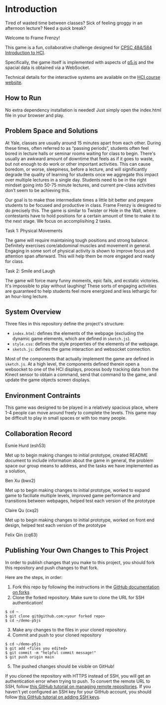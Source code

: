 # Introduction

Tired of wasted time between classes? 
Sick of feeling groggy in an afternoon lecture? 
Need a quick break?

Welcome to Frame Frenzy!

This game is a fun, collaborative challenge designed for [CPSC 484/584 Introduction to HCI](https://cpsc484-584-hci.gitlab.io/s23/project).

Specifically, the game itself is implemented with aspects of [p5.js](https://p5js.org/) and the spacial data is obtained via a WebSocket.

Technical details for the interactive systems are available on the [HCI course website](https://cpsc484-584-hci.gitlab.io/s23/display_tutorial).

## How to Run

No extra dependency installation is needed! Just simply open the index.html file in your browser and play.

## Problem Space and Solutions

At Yale, classes are usually around 15 minutes apart from each other. During these times, often referred to as “passing periods”, students often feel bored in lecture halls or seminar rooms waiting for class to begin. There's usually an awkward amount of downtime that feels as if it goes to waste, but not enough to do work or other important activities. This can cause boredom, or worse, sleepiness, before a lecture, and will significantly degrade the quality of learning for students once we aggregate this impact over multiple lectures in a single day. Students need to be in the right mindset going into 50-75 minute lectures, and current pre-class activities don’t seem to be achieving this.

Our goal is to make thse intermediate times a little bit better and prepare students to be focused and productive in class. Frame Frenzy is designed to do precisely this. The game is similar to Twister or Hole in the Wall, where contestants have to hold positions for a certain amount of time to make it to the next stage. We focus on accomplisihing 2 tasks.

Task 1: Physical Movements

The game will require maintaining tough positions and strong balance. Definitely exercises core/abdominal muscles and movement in general. Engaging in some sort of physical activity is shown to improve focus and attention span afterward. This will help them be more engaged and ready for class.

Task 2: Smile and Laugh

The game will force many funny moments, epic fails, and ecstatic victories. It's impossible to play without laughing! These sorts of engaging activities are guaranteed to help students feel more energized and less lethargic for an hour-long lecture.

## System Overview

Three files in this repository define the project's structure:

+ `index.html`: defines the elements of the webpage (excluding the dynamic game elements, which are defined in `sketch.js`).
+ `style.css`: defines the style properties of the elements of the webpage.
+ `sketch.js`: defines the game interaction and websocket connection.

Most of the components that actually implement the game are defined in `sketch.js`.
At a high level, the components defined therein open a websocket to one of the HCI displays, process body tracking data from the Kinect sensor to obtain a command, send that command to the game, and update the game objects screen displays.

## Environment Contraints

This game was designed to be played in a relatively spacious place, where 1-4 people can move around freely to complete the levels. This game may be difficult to play in small spaces or with too many people. 

## Collaboration Record

Esmie Hurd (esh53)

Met up to begin making changes to initial prototype, created README document to include information about the game in general, the problem space our group means to address, and the tasks we have implemented as a solution,

Ben Xu (bwx2)

Met up to begin making changes to initial prototype, worked to expand game to faciliate multiple levels, improved game performance and transitions between webpages, helped test each version of the prototype

Claire Qu (cxq2)

Met up to begin making changes to initial prototype, worked on front end design, helped test each version of the prototype

Felix Qin (cq63)

## Publishing Your Own Changes to This Project

In order to publish changes that you make to this project, you should fork this repository and push changes to that fork.

Here are the steps, in order:
1. Fork this repo by following the instructions in the [GitHub documentation on forks](https://docs.github.com/en/get-started/quickstart/fork-a-repo)
2. Clone the forked repository. Make sure to clone the URL for SSH authentication!

```
$ cd ~
$ git clone git@github.com:<your forked repo>
$ cd ~/demo-p5js
```

3. Make any changes to the files in your cloned repository.
4. Commit and push to your cloned repository

```
$ cd ~/demo-p5js
$ git add <files you edited>
$ git commit -m "helpful commit message!"
$ git push origin main
```

5. The pushed changes should be visible on GitHub!

If you cloned the repository with HTTPS instead of SSH, you will get an authentication error when trying to push.
To convert the remote URL to SSH, follow [this GitHub tutorial on managing remote repositories](https://docs.github.com/en/get-started/getting-started-with-git/managing-remote-repositories#switching-remote-urls-from-ssh-to-https).
If you haven't yet configured an SSH key for your GitHub account, you should follow [this GitHub tutorial on adding SSH keys](https://docs.github.com/en/authentication/connecting-to-github-with-ssh/adding-a-new-ssh-key-to-your-github-account).
